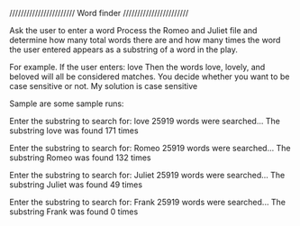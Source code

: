 /////////////////////// Word finder ///////////////////////

Ask the user to enter a word
Process the Romeo and Juliet file and determine how many total words there are
and how many times the word the user entered appears as a substring of a word in the play.

For example.
If the user enters: love
Then the words love, lovely, and beloved will all be considered matches.
You decide whether you want to be case sensitive or not. My solution is case sensitive

Sample are some sample runs:

Enter the substring to search for: love
25919 words were searched...
The substring love was found 171 times

Enter the substring to search for: Romeo
25919 words were searched...
The substring Romeo was found 132 times

Enter the substring to search for: Juliet
25919 words were searched...
The substring Juliet was found 49 times

Enter the substring to search for: Frank
25919 words were searched...
The substring Frank was found 0 times

